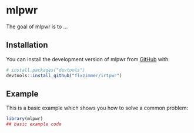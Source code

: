 
# mlpwr

<!-- badges: start -->
<!-- badges: end -->

The goal of mlpwr is to ...

## Installation

You can install the development version of mlpwr from [GitHub](https://github.com/) with:

``` r
# install.packages("devtools")
devtools::install_github("flxzimmer/irtpwr")
```

## Example

This is a basic example which shows you how to solve a common problem:

``` r
library(mlpwr)
## basic example code
```


